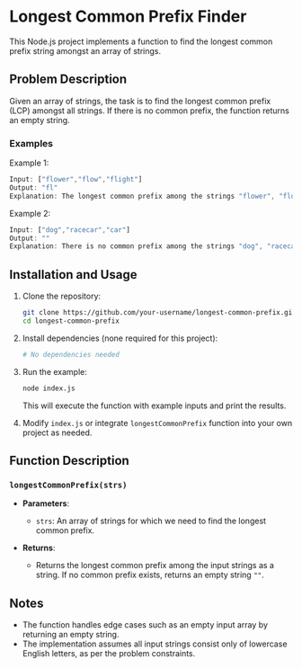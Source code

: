 # Longest Common Prefix Finder

This Node.js project implements a function to find the longest common prefix string amongst an array of strings.

## Problem Description

Given an array of strings, the task is to find the longest common prefix (LCP) amongst all strings. If there is no common prefix, the function returns an empty string.

### Examples

Example 1:

```javascript
Input: ["flower","flow","flight"]
Output: "fl"
Explanation: The longest common prefix among the strings "flower", "flow", and "flight" is "fl".
```

Example 2:

```javascript
Input: ["dog","racecar","car"]
Output: ""
Explanation: There is no common prefix among the strings "dog", "racecar", and "car", hence the output is an empty string.
```

## Installation and Usage

1. Clone the repository:

   ```bash
   git clone https://github.com/your-username/longest-common-prefix.git
   cd longest-common-prefix
   ```

2. Install dependencies (none required for this project):

   ```bash
   # No dependencies needed
   ```

3. Run the example:

   ```bash
   node index.js
   ```

   This will execute the function with example inputs and print the results.

4. Modify `index.js` or integrate `longestCommonPrefix` function into your own project as needed.

## Function Description

### `longestCommonPrefix(strs)`

- **Parameters**:

  - `strs`: An array of strings for which we need to find the longest common prefix.

- **Returns**:
  - Returns the longest common prefix among the input strings as a string. If no common prefix exists, returns an empty string `""`.

## Notes

- The function handles edge cases such as an empty input array by returning an empty string.
- The implementation assumes all input strings consist only of lowercase English letters, as per the problem constraints.
